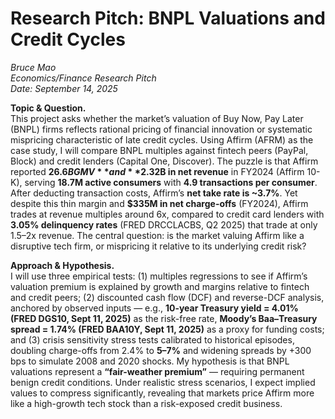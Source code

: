 # Research Pitch: BNPL Valuations and Credit Cycles

*Bruce Mao*  
*Economics/Finance Research Pitch*  
*Date: September 14, 2025*

**Topic & Question.**  
This project asks whether the market’s valuation of Buy Now, Pay Later (BNPL) firms reflects rational pricing of financial innovation or systematic mispricing characteristic of late credit cycles. Using Affirm (AFRM) as the case study, I will compare BNPL multiples against fintech peers (PayPal, Block) and credit lenders (Capital One, Discover). The puzzle is that Affirm reported **$26.6B GMV** and **$2.32B in net revenue** in FY2024 (Affirm 10-K), serving **18.7M active consumers** with **4.9 transactions per consumer**. After deducting transaction costs, Affirm’s **net take rate is ~3.7%**. Yet despite this thin margin and **$335M in net charge-offs** (FY2024), Affirm trades at revenue multiples around 6x, compared to credit card lenders with **3.05% delinquency rates** (FRED DRCCLACBS, Q2 2025) that trade at only 1.5–2x revenue. The central question: is the market valuing Affirm like a disruptive tech firm, or mispricing it relative to its underlying credit risk?

**Approach & Hypothesis.**  
I will use three empirical tests: (1) multiples regressions to see if Affirm’s valuation premium is explained by growth and margins relative to fintech and credit peers; (2) discounted cash flow (DCF) and reverse-DCF analysis, anchored by observed inputs — e.g., **10-year Treasury yield = 4.01% (FRED DGS10, Sept 11, 2025)** as the risk-free rate, **Moody’s Baa–Treasury spread = 1.74% (FRED BAA10Y, Sept 11, 2025)** as a proxy for funding costs; and (3) crisis sensitivity stress tests calibrated to historical episodes, doubling charge-offs from 2.4% to **5–7%** and widening spreads by +300 bps to simulate 2008 and 2020 shocks. My hypothesis is that BNPL valuations represent a **“fair-weather premium”** — requiring permanent benign credit conditions. Under realistic stress scenarios, I expect implied values to compress significantly, revealing that markets price Affirm more like a high-growth tech stock than a risk-exposed credit business.
